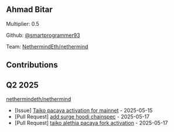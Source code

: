 
## Ahmad Bitar
Multiplier: 0.5

Github: [@smartprogrammer93](https://github.com/smartprogrammer93)

Team: [NethermindEth/nethermind](https://github.com/NethermindEth/nethermind/pulls?q=author%3Asmartprogrammer93+)

## Contributions

## Q2 2025

[nethermindeth/nethermind](https://github.com/nethermindeth/nethermind)
* [Issue] [Taiko pacaya activation for mainnet](https://github.com/NethermindEth/nethermind/issues/8627) - 2025-05-15
* [Pull Request] [add surge hoodi chainspec](https://github.com/NethermindEth/nethermind/pull/8643) - 2025-05-17
* [Pull Request] [taiko alethia pacaya fork activation](https://github.com/NethermindEth/nethermind/pull/8642) - 2025-05-17
